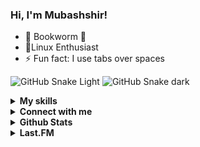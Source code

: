 ### Hi, I'm Mubashshir!

- 📖 Bookworm 🐛
- 🐧Linux Enthusiast
- ⚡ Fun fact: I use tabs over spaces

![GitHub Snake Light](../../raw/output/github-contribution-grid-snake-light.svg#gh-light-mode-only)
![GitHub Snake dark](../../raw/output/github-contribution-grid-snake.svg#gh-dark-mode-only)

<details>	
<summary><b>My skills</b></summary>
	<img style="margin: 10px" src="https://profilinator.rishav.dev/skills-assets/c-original.svg" alt="C" height="50" />
	<img style="margin: 10px" src="https://profilinator.rishav.dev/skills-assets/cplusplus-original.svg" alt="C++" height="50" />
	<img style="margin: 10px" src="https://profilinator.rishav.dev/skills-assets/css3-original-wordmark.svg" alt="CSS3" height="50" />
	<img style="margin: 10px" src="https://profilinator.rishav.dev/skills-assets/html5-original-wordmark.svg" alt="HTML5" height="50" />
	<img style="margin: 10px" src="https://profilinator.rishav.dev/skills-assets/javascript-original.svg" alt="JavaScript" height="50" />
	<img style="margin: 10px" src="https://profilinator.rishav.dev/skills-assets/sass-original.svg" alt="Sass" height="50" />
	<img style="margin: 10px" src="https://profilinator.rishav.dev/skills-assets/python-original.svg" alt="Python" height="50" />
	<img style="margin: 10px" src="https://profilinator.rishav.dev/skills-assets/nginx-original.svg" alt="Nginx" height="50" />
	<img style="margin: 10px" src="https://profilinator.rishav.dev/skills-assets/linux-original.svg" alt="Linux" height="50" />
	<img style="margin: 10px" src="https://profilinator.rishav.dev/skills-assets/git-scm-icon.svg" alt="Git" height="50" />
	<img style="margin: 10px;filter: invert(50%);" src="https://profilinator.rishav.dev/skills-assets/gnu_bash-icon.svg" alt="Bash" height="50" />
	<img style="margin: 10px" src="https://profilinator.rishav.dev/skills-assets/arduino.png" alt="Arduino" height="50" />
</details>

<details>	
<summary><b>Connect with me</b></summary>
	<div style="margin-top: 10px;">
	<a style="text-decoration: none;box-shadow: none;height: 28px;display: inline-block;" rel="noreferrer" href="https://github.com/ahmubashshir" target="_blank">
	<img alt="github" src="https://ahmubashshir.github.io/assets/badges/github.svg" style="display:inline-block;height:28px;margin:0 1px 0!important" width="95.5" height="28">
	</a>
	<a style="text-decoration: none;box-shadow: none;height: 28px;display: inline-block;" rel="noreferrer" href="https://gitlab.com/ahmubashshir" target="_blank">
	<img alt="gitlab" src="https://ahmubashshir.github.io/assets/badges/gitlab.svg" style="display:inline-block;height:28px;margin:0 1px 0!important" width="93.5" height="28">
	</a>
	<a style="text-decoration: none;box-shadow: none;height: 28px;display: inline-block;" rel="noreferrer" href="https://stackoverflow.com/users/9123082" target="_blank">
	<img alt="stackoverflow" src="https://ahmubashshir.github.io/assets/badges/stackoverflow.svg" style="display:inline-block;height:28px;margin:0 1px 0!important" width="160.25" height="28">
	</a>
	<a style="text-decoration: none;box-shadow: none;height: 28px;display: inline-block;" rel="noreferrer" href="https://keys.openpgp.org/vks/v1/by-fingerprint/916961EE198832DD70B628B356DB0538F60D951C" target="_blank">
	<img alt="pgp" src="https://ahmubashshir.github.io/assets/badges/pgp.svg" style="display:inline-block;height:28px;margin:0 1px 0!important" width="69.75" height="28">
	</a>
	<br>
	<a style="text-decoration: none;box-shadow: none;height: 28px;display: inline-block;" rel="noreferrer" href="https://twitter.com/ahmubashshir" target="_blank">
	<img alt="twitter" src="https://ahmubashshir.github.io/assets/badges/twitter.svg" style="display:inline-block;height:28px;margin:0 1px 0!important" width="103.75" height="28">
	</a>
	<a style="text-decoration: none;box-shadow: none;height: 28px;display: inline-block;" rel="noreferrer" href="https://reddit.com/u/ahmubashshir" target="_blank">
	<img alt="reddit" src="https://ahmubashshir.github.io/assets/badges/reddit.svg" style="display:inline-block;height:28px;margin:0 1px 0!important" width="94.5" height="28">
	</a>
	<a style="text-decoration: none;box-shadow: none;height: 28px;display: inline-block;" rel="noreferrer" href="https://reddit.com/u/ahmubashshir" target="_blank">
	<img alt="goodreads" src="https://ahmubashshir.github.io/assets/badges/goodreads.svg" style="display:inline-block;height:28px;margin:0 1px 0!important" width="126.25" height="28">
	</a>
	<br>
	<a style="text-decoration: none;box-shadow: none;height: 28px;display: inline-block;" rel="noreferrer" href="/mailto:ahmubashshir@gmail.com" target="_blank">
	<img alt="mail" src="https://ahmubashshir.github.io/assets/badges/mail.svg" style="display:inline-block;height:28px;margin:0 1px 0!important" width="78" height="28">
	</a>
	<a style="text-decoration: none;box-shadow: none;height: 28px;display: inline-block;" style="text-decoration: none;box-shadow: none;height: 28px;display: inline-block;" rel="noreferrer" href="https://t.me/ahmubashshir" target="_blank">
	<img alt="telegram" src="https://ahmubashshir.github.io/assets/badges/telegram.svg" style="display:inline-block;height:28px;margin:0 1px 0!important" width="114" height="28">
	</a>
	<a style="text-decoration: none;box-shadow: none;height: 28px;display: inline-block;" rel="noreferrer" href="https://discord.com/users/ahmubashshir#3527" target="_blank">
	<img alt="discord" src="https://ahmubashshir.github.io/assets/badges/discord.svg" style="display:inline-block;height:28px;margin:0 1px 0!important" width="104.75" height="28">
	</a>
	<a style="text-decoration: none;box-shadow: none;height: 28px;display: inline-block;" rel="noreferrer" href="https://matrix.to/#/@ahm:feneas.org" target="_blank">
	<img alt="matrix" src="https://ahmubashshir.github.io/assets/badges/matrix.svg" style="display:inline-block;height:28px;margin:0 1px 0!important" width="95.5" height="28">
	</a>
	<a style="text-decoration: none;box-shadow: none;height: 28px;display: inline-block;" rel="noreferrer" href="/irc.txt" target="_self">
	<img alt="irc" src="https://ahmubashshir.github.io/assets/badges/irc.svg" style="display:inline-block;height:28px;margin:0 1px 0!important" width="67.75" height="28">
	</a>
	<br>
	<a style="text-decoration: none;box-shadow: none;height: 28px;display: inline-block;" rel="noreferrer" href="https://trakt.tv/users/ahmubashshir" target="_blank">
	<img alt="trakt" src="https://ahmubashshir.github.io/assets/badges/trakt.svg" style="display:inline-block;height:28px;margin:0 1px 0!important" width="86.25" height="28">
	</a>
	<a style="text-decoration: none;box-shadow: none;height: 28px;display: inline-block;" rel="noreferrer" href="https://last.fm/user/ahmubashshir" target="_blank">
	<img alt="lastfm" src="https://ahmubashshir.github.io/assets/badges/lastfm.svg" style="display:inline-block;height:28px;margin:0 1px 0!important" width="95.5" height="28">
	</a>
	<a style="text-decoration: none;box-shadow: none;height: 28px;display: inline-block;" rel="noreferrer" href="https://anilist.co/user/ahmubashshir" target="_blank">
	<img alt="anilist" src="https://ahmubashshir.github.io/assets/badges/anilist.svg" style="display:inline-block;height:28px;margin:0 1px 0!important" width="99.75" height="28">
	</a>
	<a style="text-decoration: none;box-shadow: none;height: 28px;display: inline-block;" el="noreferrer" href="https://kitsu.io/users/ahmubashshir" target="_blank">
	<img alt="kitsu" src="https://ahmubashshir.github.io/assets/badges/kitsu.svg" style="display:inline-block;height:28px;margin:0 1px 0!important" width="85.25" height="28">
	</a>
	<a style="text-decoration: none;box-shadow: none;height: 28px;display: inline-block;" rel="noreferrer" href="https://myanimelist.net/profile/ahmubashshir" target="_blank">
	<img alt="myanimelist" src="https://ahmubashshir.github.io/assets/badges/myanimelist.svg" style="display:inline-block;height:28px;margin:0 1px 0!important" width="137.75" height="28">
	</a>
	</div>
</details>

<details>	
<summary><b>Github Stats</b></summary>
	<img alt="ahmubashshir/stats" src="https://github-readme-stats.vercel.app/api?theme=github_dark&amp;title_color=2EB398&amp;username=ahmubashshir&amp;count_private=true&amp;show_icons=true"/>
	<img alt="ahmubashshir/graph" src="https://github-profile-summary-cards.vercel.app/api/cards/profile-details?username=ahmubashshir&amp;theme=github_dark"/>
	<img alt="ahmubashshir/streak" src="https://github-readme-streak-stats.herokuapp.com?user=ahmubashshir&amp;theme=dark&amp;hide_border=true&amp;background=1B2224&amp;stroke=718F97&amp;ring=2EB398&amp;fire=2EB398&amp;currStreakNum=C6CDCB&amp;sideNums=C6CDCB&amp;currStreakLabel=2EB398&amp;sideLabels=C6CDCB"/>
</details>

<details>	
<summary><b>Last.FM</b></summary>
	<img src="https://lastfm-recently-played.vercel.app/api?user=ahmubashshir&amp;count=4&amp;width=600"  />
</details>
